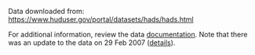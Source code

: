 Data downloaded from:
https://www.huduser.gov/portal/datasets/hads/hads.html

For additional information, review the data [documentation](./HADS_doc.pdf).
Note that there was an update to the data on 29 Feb 2007 ([details](./note.txt)).
